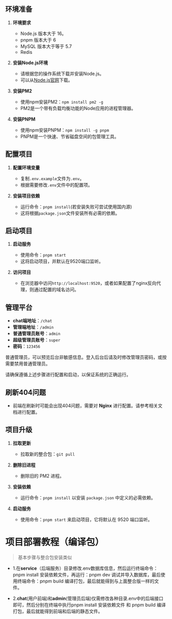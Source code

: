 
## 环境准备

1. **环境要求**
   - Node.js 版本大于 16。
   - pnpm 版本大于 6
   - MySQL 版本大于等于 5.7
   - Redis

2. **安装Node.js环境**
   - 请根据您的操作系统下载并安装Node.js。
   - 可以从[Node.js官网](https://nodejs.org/)下载。

3. **安装PM2**
   - 使用npm安装PM2：`npm install pm2 -g`
   - PM2是一个带有负载均衡功能的Node应用的进程管理器。

4. **安装PNPM**
   - 使用npm安装PNPM：`npm install -g pnpm`
   - PNPM是一个快速、节省磁盘空间的包管理工具。

## 配置项目

1. **配置环境变量**
   - 复制`.env.example`文件为`.env`。
   - 根据需要修改`.env`文件中的配置项。

2. **安装项目依赖**
   - 运行命令：`pnpm install`(若安装失败可尝试使用国内源)
   - 这将根据`package.json`文件安装所有必需的依赖。

## 启动项目

1. **启动服务**
   - 使用命令：`pnpm start`
   - 这将启动项目，并默认在9520端口监听。

2. **访问项目**
   - 在浏览器中访问`http://localhost:9520`，或者如果配置了nginx反向代理，则通过配置的域名访问。

## 管理平台

- **chat端地址**：`/chat`
- **管理端地址**：`/admin`
- **普通管理员账号**：`admin`
- **超级管理员账号**：`super`
- **密码**：`123456`

普通管理员，可以预览后台非敏感信息。登入后台后请及时修改管理员密码，或按需要禁用普通管理员。

请确保遵循上述步骤进行配置和启动，以保证系统的正确运行。

## 刷新404问题

- 前端在刷新时可能会出现404问题，需要对 **Nginx** 进行配置。请参考相关文档进行配置。

## 项目升级

1. **拉取更新**

   - 拉取新的整合包：`git pull`

2. **删除旧进程**

   - 删除旧的 PM2 进程。

3. **安装依赖**

   - 运行命令：`pnpm install` 以安装 `package.json` 中定义的必需依赖。

4. **启动服务**
   - 使用命令：`pnpm start` 来启动项目，它将默认在 9520 端口监听。

# 项目部署教程（编译包）

>基本步骤与整合包安装类似

- 1.在**service**（后端服务）目录修改.env数据库信息，然后运行终端命令：pnpm install 安装依赖文件，再运行：pnpm dev 调试并导入数据库，最后使用终端命令：pnpm build 编译打包，最后就能得到与上面整合版一样的文件。

- 2.**chat**(用户前端)和**admin**(管理员后端)仅需修改各种目录.env中的后端接口即可，然后分别在终端中执行pnpm install 安装依赖文件 和 pnpm build 编译打包，最后就能得到前端和后端的静态文件。
